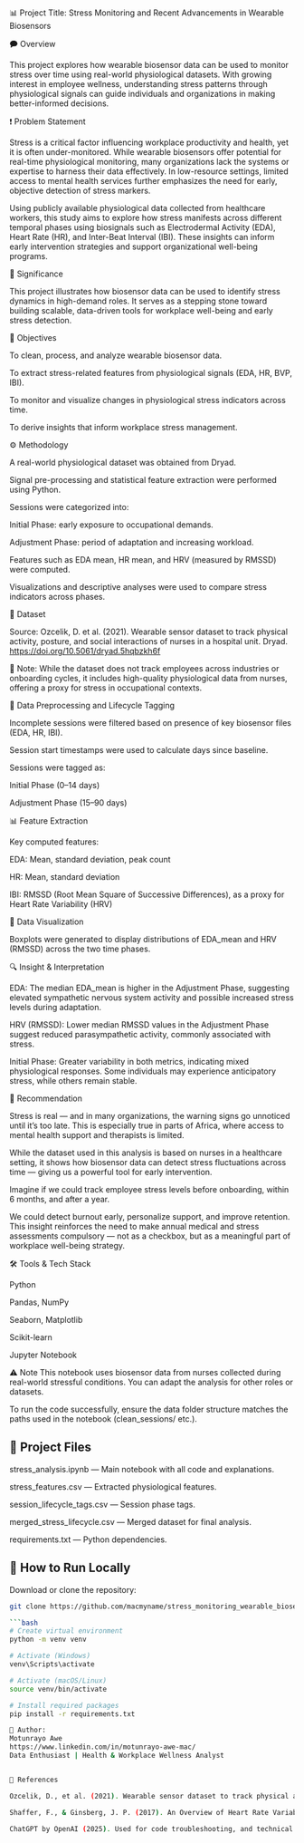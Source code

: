 📊 Project Title: Stress Monitoring and Recent Advancements in Wearable Biosensors

🗭 Overview

This project explores how wearable biosensor data can be used to monitor stress over time using real-world physiological datasets. With growing interest in employee wellness, understanding stress patterns through physiological signals can guide individuals and organizations in making better-informed decisions.

❗ Problem Statement

Stress is a critical factor influencing workplace productivity and health, yet it is often under-monitored. While wearable biosensors offer potential for real-time physiological monitoring, many organizations lack the systems or expertise to harness their data effectively. In low-resource settings, limited access to mental health services further emphasizes the need for early, objective detection of stress markers.

Using publicly available physiological data collected from healthcare workers, this study aims to explore how stress manifests across different temporal phases using biosignals such as Electrodermal Activity (EDA), Heart Rate (HR), and Inter-Beat Interval (IBI). These insights can inform early intervention strategies and support organizational well-being programs.

📍 Significance

This project illustrates how biosensor data can be used to identify stress dynamics in high-demand roles. It serves as a stepping stone toward building scalable, data-driven tools for workplace well-being and early stress detection.

🎯 Objectives

To clean, process, and analyze wearable biosensor data.

To extract stress-related features from physiological signals (EDA, HR, BVP, IBI).

To monitor and visualize changes in physiological stress indicators across time.

To derive insights that inform workplace stress management.

⚙️ Methodology

A real-world physiological dataset was obtained from Dryad.

Signal pre-processing and statistical feature extraction were performed using Python.

Sessions were categorized into:

Initial Phase: early exposure to occupational demands.

Adjustment Phase: period of adaptation and increasing workload.

Features such as EDA mean, HR mean, and HRV (measured by RMSSD) were computed.

Visualizations and descriptive analyses were used to compare stress indicators across phases.

📁 Dataset

Source: Ozcelik, D. et al. (2021). Wearable sensor dataset to track physical activity, posture, and social interactions of nurses in a hospital unit. Dryad. https://doi.org/10.5061/dryad.5hqbzkh6f

🔹 Note: While the dataset does not track employees across industries or onboarding cycles, it includes high-quality physiological data from nurses, offering a proxy for stress in occupational contexts.

📄 Data Preprocessing and Lifecycle Tagging

Incomplete sessions were filtered based on presence of key biosensor files (EDA, HR, IBI).

Session start timestamps were used to calculate days since baseline.

Sessions were tagged as:

Initial Phase (0–14 days)

Adjustment Phase (15–90 days)

📊 Feature Extraction

Key computed features:

EDA: Mean, standard deviation, peak count

HR: Mean, standard deviation

IBI: RMSSD (Root Mean Square of Successive Differences), as a proxy for Heart Rate Variability (HRV)

🔢 Data Visualization

Boxplots were generated to display distributions of EDA_mean and HRV (RMSSD) across the two time phases.

🔍 Insight & Interpretation

EDA: The median EDA_mean is higher in the Adjustment Phase, suggesting elevated sympathetic nervous system activity and possible increased stress levels during adaptation.

HRV (RMSSD): Lower median RMSSD values in the Adjustment Phase suggest reduced parasympathetic activity, commonly associated with stress.

Initial Phase: Greater variability in both metrics, indicating mixed physiological responses. Some individuals may experience anticipatory stress, while others remain stable.

📌 Recommendation

Stress is real — and in many organizations, the warning signs go unnoticed until it’s too late. This is especially true in parts of Africa, where access to mental health support and therapists is limited.

While the dataset used in this analysis is based on nurses in a healthcare setting, it shows how biosensor data can detect stress fluctuations across time — giving us a powerful tool for early intervention.

Imagine if we could track employee stress levels before onboarding, within 6 months, and after a year.

We could detect burnout early, personalize support, and improve retention. This insight reinforces the need to make annual medical and stress assessments compulsory — not as a checkbox, but as a meaningful part of workplace well-being strategy.

🛠️ Tools & Tech Stack

Python

Pandas, NumPy

Seaborn, Matplotlib

Scikit-learn

Jupyter Notebook

⚠️ Note
This notebook uses biosensor data from nurses collected during real-world stressful conditions. You can adapt the analysis for other roles or datasets.

To run the code successfully, ensure the data folder structure matches the paths used in the notebook (clean_sessions/ etc.).

## 📁 Project Files

stress_analysis.ipynb — Main notebook with all code and explanations.

stress_features.csv — Extracted physiological features.

session_lifecycle_tags.csv — Session phase tags.

merged_stress_lifecycle.csv — Merged dataset for final analysis.

requirements.txt — Python dependencies.

## 🚀 How to Run Locally

Download or clone the repository:
```bash
git clone https://github.com/macmyname/stress_monitoring_wearable_biosensors

```bash
# Create virtual environment
python -m venv venv

# Activate (Windows)
venv\Scripts\activate

# Activate (macOS/Linux)
source venv/bin/activate

# Install required packages
pip install -r requirements.txt

👤 Author:
Motunrayo Awe
https://www.linkedin.com/in/motunrayo-awe-mac/
Data Enthusiast | Health & Workplace Wellness Analyst


🔖 References

Ozcelik, D., et al. (2021). Wearable sensor dataset to track physical activity, posture, and social interactions of nurses in a hospital unit. Dryad. https://doi.org/10.5061/dryad.5hqbzkh6f

Shaffer, F., & Ginsberg, J. P. (2017). An Overview of Heart Rate Variability Metrics and Norms. Frontiers in Public Health, 5, 258. https://doi.org/10.3389/fpubh.2017.00258

ChatGPT by OpenAI (2025). Used for code troubleshooting, and technical writing.




